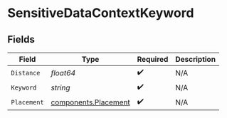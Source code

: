 # SensitiveDataContextKeyword


## Fields

| Field                                                        | Type                                                         | Required                                                     | Description                                                  |
| ------------------------------------------------------------ | ------------------------------------------------------------ | ------------------------------------------------------------ | ------------------------------------------------------------ |
| `Distance`                                                   | *float64*                                                    | :heavy_check_mark:                                           | N/A                                                          |
| `Keyword`                                                    | *string*                                                     | :heavy_check_mark:                                           | N/A                                                          |
| `Placement`                                                  | [components.Placement](../../models/components/placement.md) | :heavy_check_mark:                                           | N/A                                                          |